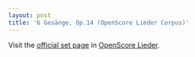 ```yaml
---
layout: post
title: '6 Gesänge, Op.14 (OpenScore Lieder Corpus)'
---
```


Visit the [official set page] in [OpenScore Lieder].

[official set page]: https://musescore.com/openscore-lieder-corpus/sets/5032888
[OpenScore Lieder]: https://musescore.com/openscore-lieder-corpus

